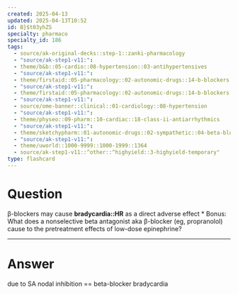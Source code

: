 ```yaml
---
created: 2025-04-13
updated: 2025-04-13T10:52
id: B}$t03yhZS
specialty: pharmaco
specialty_id: 186
tags:
  - source/ak-original-decks::step-1::zanki-pharmacology
  - "source/ak-step1-v11:": 
  - theme/b&b::05-cardio::08-hypertension::03-antihypertensives
  - "source/ak-step1-v11:": 
  - theme/firstaid::05-pharmacology::02-autonomic-drugs::14-b-blockers
  - "source/ak-step1-v11:": 
  - theme/firstaid::05-pharmacology::02-autonomic-drugs::14-b-blockers::*basics
  - "source/ak-step1-v11:": 
  - source/ome-banner::clinical::01-cardiology::08-hypertension
  - "source/ak-step1-v11:": 
  - theme/physeo::09-pharm::10-cardiac::18-class-ii-antiarrhythmics
  - "source/ak-step1-v11:": 
  - theme/sketchypharm::01-autonomic-drugs::02-sympathetic::04-beta-blockers
  - "source/ak-step1-v11:": 
  - theme/uworld::1000-9999::1000-1999::1364
  - source/ak-step1-v11::^other::^highyield::3-highyield-temporary"
type: flashcard
---
```


# Question
β-blockers may cause **bradycardia::HR** as a direct adverse effect   * Bonus: What does a nonselective beta antagonist aka β-blocker (eg, propranolol) cause to the pretreatment effects of low-dose epinephrine?

---

# Answer
due to SA nodal inhibition == beta-blocker bradycardia